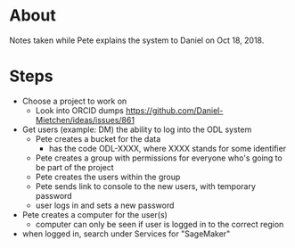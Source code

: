 # About

Notes taken while Pete explains the system to Daniel on Oct 18, 2018.


# Steps

- Choose a project to work on
  - Look into ORCID dumps https://github.com/Daniel-Mietchen/ideas/issues/861
- Get users (example: DM) the ability to log into the ODL system
  - Pete creates a bucket for the data
    - has the code ODL-XXXX, where XXXX stands for some identifier
  - Pete creates a group with permissions for everyone who's going to be part of the project
  - Pete creates the users within the group
  - Pete sends link to console to the new users, with temporary password
  - user logs in and sets a new password
- Pete creates a computer for the user(s)
  - computer can only be seen if user is logged in to the correct region
- when logged in, search under Services for "SageMaker"

